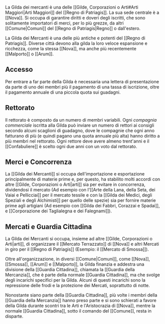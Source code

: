 La Gilda dei mercanti è una delle [[Gilde, Corporazioni o Arti#Arti Maggiori|Arti Maggiori]] del [[Regno di Patriagis]]. La sua sede centrale è a [[Nova]]. Si occupa di garantire diritti e doveri degli iscritti, che sono solitamente importatori di merci, per lo più grezze, da altri [[Comune|Comuni]] del [[Regno di Patriagis|Regno]] o dall'estero. 

La Gilda dei Mercanti è una delle più antiche e potenti del [[Regno di Patriagis]]. Diverse città devono alla gilda la loro veloce espansione e ricchezza, come la stessa [[Nova]], ma anche più recentemente [[Malporto]] o [[Arum]]. 

## Accesso

Per entrare a far parte della Gilda è necessaria una lettera di presentazione da parte di uno dei membri più il pagamento di una tassa di iscrizione, oltre il pagamento annuale di una piccola quota sui guadagni. 

## Rettorato

Il rettorato è composto da un numero di membri variabili. Ogni *compagnia commerciale* iscritta alla Gilda può inviare un numero di rettori ai consigli secondo alcuni scaglioni di guadagno, dove le compagnie che ogni anno fatturano di più (e quindi pagano una quota annuale più alta) hanno diritto a più membri nel rettorato. 
Ogni rettore deve avere almeno trent'anni e il [[Confabuliere]] è scelto ogni due anni con un voto dal rettorato. 

## Merci e Concorrenza

La [[Gilda dei Mercanti]] si occupa dell'importazione e esportazione principalmente di materie prime e, per questo, ha stabilito molti accordi con altre [[Gilde, Corporazioni o Arti|arti]] sia per evitare in concorrenza, dividendosi il mercato (Ad esempio con l'[[Arte della Lana, della Seta, dei Vaiai e Pellicciai]] per il mercato tessile e con la [[Gilda dei Medici, degli Speziali e degli Alchimisti]] per quello delle spezie) sia per fornire materie prime agli artigiani (Ad esempio con [[Gilda dei Fabbri, Corazzai e Spadai]], e [[Corporazione dei Taglialegna e dei Falegnami]]). 

## Mercati e Guardia Cittadina

La Gilda dei Mercanti si occupa, insieme ad altre [[Gilde, Corporazioni o Arti|arti]], di organizzare il [[Mercato Terrazzato]] di [[Nova]] e altri Mercati in giro per il [[Regno di Patriagis]] (Esempio: il [[Mercato di Smossa]]). 

Oltre all'organizzazione, in diversi [[Comune|Comuni]], come [[Nova]], [[Smossa]], [[Arum]] e [[Malporto]], la Gilda finanzia e addestra una divisione della [[Guardia Cittadina]], chiamata la [[Guardia della Mercanzia]], che è parte della normale [[Guardia Cittadina]], ma che svolge degli incarichi specifici per la Gilda. Alcuni di questi incarichi sono la repressione delle frodi e la protezione dei Mercati, soprattutto di notte. 

Nonostante siano parte della [[Guardia Cittadina]], più volte i membri della [[Guardia della Mercanzia]] hanno preso parte e si sono schierati a favore della Gilda durante scontri tra le Arti e l'Aristocrazia di [[Nova]], mentre la normale [[Guardia Cittadina]], sotto il comando del [[Comune]], resta in disparte.

